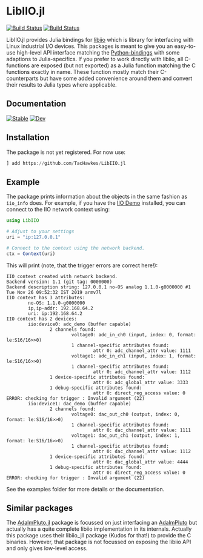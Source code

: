 # LibIIO.jl

[![Build Status](https://github.com/tachawkes/LibIIO.jl/actions/workflows/CI.yml/badge.svg?branch=main)](https://github.com/tachawkes/LibIIO.jl/actions/workflows/CI.yml?query=branch%3Amain)
[![Build Status](https://ci.appveyor.com/api/projects/status/github/tachawkes/LibIIO.jl?svg=true)](https://ci.appveyor.com/project/tachawkes/LibIIO-jl)

LibIIO.jl provides Julia bindings for [libiio](https://wiki.analog.com/resources/tools-software/linux-software/libiio) which is library for interfacing with Linux industrial I/O devices. This packages is meant to
give you an easy-to-use high-level API interface matching the [Python-bindings](https://github.com/analogdevicesinc/libiio/tree/master/bindings/python) with some adaptions to Julia-specifics. If you prefer to work directly with libiio, all C-functions are exposed (but not exported) as a Julia function matching the C functions exactly in name. These function mostly match their C-counterparts but have some added convenience around them and convert their results to Julia types where applicable.

## Documentation

[![Stable](https://img.shields.io/badge/docs-stable-blue.svg)](https://tachawkes.github.io/LibIIO.jl/stable/)
[![Dev](https://img.shields.io/badge/docs-dev-blue.svg)](https://tachawkes.github.io/LibIIO.jl/dev/)

## Installation

The package is not yet registered. For now use:

```julia
] add https://github.com/TacHawkes/LibIIO.jl
```

## Example

The package prints information about the objects in the same fashion as `iio_info` does. For example, if you have the [IIO Demo](https://wiki.analog.com/resources/eval/user-guides/iio_demo/no-os-setup) installed, you can connect to the IIO network context using:

```julia
using LibIIO

# Adjust to your settings
uri = "ip:127.0.0.1"

# Connect to the context using the network backend.
ctx = Context(uri)
```

This will print (note, that the trigger errors are correct here!):

```
IIO context created with network backend.
Backend version: 1.1 (git tag: 0000000)
Backend description string: 127.0.0.1 no-OS analog 1.1.0-g0000000 #1 Tue Nov 26 09:52:32 IST 2019 armv7l
IIO context has 3 attributes:
        no-OS: 1.1.0-g0000000
        ip,ip-addr: 192.168.64.2
        uri: ip:192.168.64.2
IIO context has 2 devices:
        iio:device0: adc_demo (buffer capable)
                2 channels found:
                        voltage0: adc_in_ch0 (input, index: 0, format: le:S16/16>>0)
                        1 channel-specific attributes found:
                                attr 0: adc_channel_attr value: 1111
                        voltage1: adc_in_ch1 (input, index: 1, format: le:S16/16>>0)
                        1 channel-specific attributes found:
                                attr 0: adc_channel_attr value: 1112
                1 device-specific attributes found:
                                attr 0: adc_global_attr value: 3333
                1 debug-specific attributes found:
                                attr 0: direct_reg_access value: 0
ERROR: checking for trigger : Invalid argument (22)
        iio:device1: dac_demo (buffer capable)
                2 channels found:
                        voltage0: dac_out_ch0 (output, index: 0, format: le:S16/16>>0)
                        1 channel-specific attributes found:
                                attr 0: dac_channel_attr value: 1111
                        voltage1: dac_out_ch1 (output, index: 1, format: le:S16/16>>0)
                        1 channel-specific attributes found:
                                attr 0: dac_channel_attr value: 1112
                1 device-specific attributes found:
                                attr 0: dac_global_attr value: 4444
                1 debug-specific attributes found:
                                attr 0: direct_reg_access value: 0
ERROR: checking for trigger : Invalid argument (22)
```

See the examples folder for more details or the documentation.

## Similar packages

The [AdalmPluto.jl](https://github.com/JuliaTelecom/AdalmPluto.jl) package is focussed on just interfacing an [AdalmPluto](https://www.analog.com/en/design-center/evaluation-hardware-and-software/evaluation-boards-kits/adalm-pluto.html) but actually has a quite complete libiio implementation in its internals. Actually this package uses their libiio_jll package (Kudos for that!) to provide the C binaries. However, that package is not focussed on exposing the libiio API and only gives low-level access.